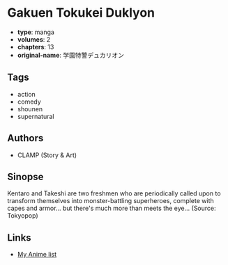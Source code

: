 # Gakuen Tokukei Duklyon

-   **type**: manga
-   **volumes**: 2
-   **chapters**: 13
-   **original-name**: 学園特警デュカリオン

## Tags

-   action
-   comedy
-   shounen
-   supernatural

## Authors

-   CLAMP (Story & Art)

## Sinopse

Kentaro and Takeshi are two freshmen who are periodically called upon to transform themselves into monster-battling superheroes, complete with capes and armor... but there's much more than meets the eye... (Source: Tokyopop)

## Links

-   [My Anime list](https://myanimelist.net/manga/307/Gakuen_Tokukei_Duklyon)
